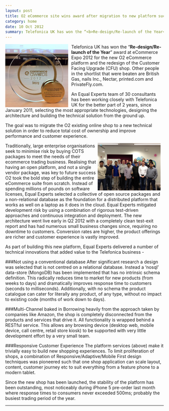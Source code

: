 ```yaml
---
layout: post
title: O2 eCommerce site wins award after migration to new platform successfully led by Equal Experts
category: home
date: 10 Oct 2012
summary: Telefonica UK has won the “<b>Re-design/Re-launch of the Year</b>” award at eCommerce Expo 2012 for the new O2 eCommerce platform and the redesign of the Customer Facing Upgrade (CFU) shop. Other people in the shortlist that were beaten are British Gas, nails Inc., Nectar, printed.com and PrivateFly.com.
---
```

<img src="/asset/images/o2_ecommerce_award.jpg" style="float:left;padding-right:10px;height:200px;width:200px;"/>

Telefonica UK has won the “**Re-design/Re-launch of the Year**” award at eCommerce Expo 2012 for the new O2 eCommerce platform and the redesign of the Customer Facing Upgrade (CFU) shop. Other people in the shortlist that were beaten are British Gas, nails Inc., Nectar, printed.com and PrivateFly.com.

An Equal Experts team of 30 consultants has been working closely with Telefonica UK for the better part of 2 years, since January 2011, selecting the most appropriate technologies, designing the architecture and building the technical solution from the ground up. 

The goal was to migrate the O2 existing online shop to a new technical solution in order to reduce total cost of ownership and improve performance and customer experience. 

<a href="/asset/images/ecomm_team.jpg"><img src="/asset/images/ecomm_team.jpg" style="float:right;padding-right:10px;height:150px;width:200px;"/></a>


Traditionally, large enterprise organisations seek to minimise risk by buying COTS packages to meet the needs of their ecommerce trading business. Realising that having an open platform, and not a single vendor package, was key to future success O2 took the bold step of building the entire eCommerce suite from scratch. Instead of spending millions of pounds on software licenses, Equal Experts selected a collective of open source packages and a non-relational database as the foundation for a distributed platform that works as well on a laptop as it does in the cloud. Equal Experts mitigated development risk by using a combination of rigorous test-driven approaches and continuous integration and deployment. The new architecture went live early in Q2 2012 with a completely clean test-exit report and has had numerous small business changes since, requiring no downtime to customers. Conversion rates are higher, the product offerings are richer and customer experience is vastly improved.

As part of building this new platform, Equal Experts delivered a number of technical innovations that added value to the Telefonica business -

###Not using a conventional database
After significant research a design was selected that is not centred on a relational database. Instead a ‘nosql’ data-store (MongoDB) has been implemented that has no intrinsic schema definition. This radically reduces time to market for new products (from weeks to days) and dramatically improves response time to customers (seconds to milliseconds). Additionally, with no schema the product catalogue can cater for literally any product, of any type, without no impact to existing code (months of work down to days).

###Multi-Channel baked in
Borrowing heavily from the approach taken by companies like Amazon, the shop is completely disconnected from the products and services that drive it. All functionality is wrapped behind a RESTful service. This allows any browsing device (desktop web, mobile device, call centre, retail store kiosk) to be supported with very little development effort by a very small team.

###Responsive Customer Experience
The platform services (above) make it trivially easy to build new shopping experiences. To limit proliferation of shops, a combination of Responsive/Adaptive/Mobile First design techniques was pioneered such that one shop application can scale layout, content, customer journey etc to suit everything from a feature phone to a modern tablet.

Since the new shop has been launched, the stability of the platform has been outstanding, most noticeably during iPhone 5 pre-order last month where response times to consumers never exceeded 500ms; probably the busiest trading period of the year.

***

